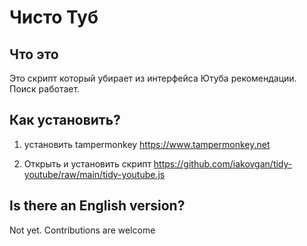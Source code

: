 # Чисто Туб

## Что это
Это скрипт который убирает из интерфейса Ютуба рекомендации.
Поиск работает. 

## Как установить?
1. установить tampermonkey 
https://www.tampermonkey.net

2. Открыть и установить скрипт https://github.com/iakovgan/tidy-youtube/raw/main/tidy-youtube.js

## Is there an English version?
Not yet. Contributions are welcome
